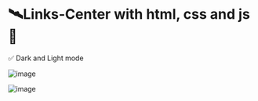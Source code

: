 # 🛰️Links-Center with html, css and js📡
 ✅ Dark and Light mode

![image](https://user-images.githubusercontent.com/100095709/206730564-671dee49-6097-436f-b2c4-c465d69048cc.png)

![image](https://user-images.githubusercontent.com/100095709/206730666-1cf02ad4-7ed9-4638-84b7-e9316f77f360.png)


